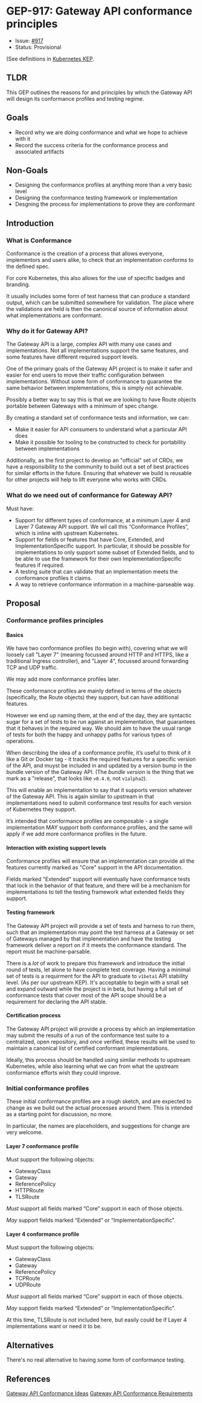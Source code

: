 # GEP-917: Gateway API conformance principles

* Issue: [#917](https://github.com/kubernetes-sigs/gateway-api/issues/917)
* Status: Provisional

(See definitions in [Kubernetes KEP][kep-status].

[kep-status]: https://github.com/kubernetes/enhancements/blob/master/keps/NNNN-kep-template/kep.yaml#L9

## TLDR

This GEP outlines the reasons for and principles by which the Gateway API will
design its conformance profiles and testing regime.

## Goals

- Record why we are doing conformance and what we hope to achieve with it
- Record the success criteria for the conformance process and associated artifacts

## Non-Goals

- Designing the conformance profiles at anything more than a very basic level
- Designing the conformance testing framework or implementation
- Desgning the process for implementations to prove they are conformant

## Introduction

### What is Conformance

Conformance is the creation of a process that allows everyone, implementors and
users alike, to check that an implementation conforms to the defined spec.

For core Kubernetes, this also allows for the use of specific badges and branding.

It usually includes some form of test harness that can produce a standard output,
which can be submitted somewhere for validation. The place where the validations
are held is then the canonical source of information about what implementations
are conformant.

### Why do it for Gateway API?
The Gateway API is a large, complex API with many use cases and implementations.
Not all implementations support the same features, and some features have
different required support levels.

One of the primary goals of the Gateway API project is to make it safer and
easier for end users to move their traffic configuration between implementations.
Without some form of conformance to guarantee the same behavior between
implementations, this is simply not achievable.

Possibly a better way to say this is that we are looking to have Route objects
portable between Gateways with a minimum of spec change.

By creating a standard set of conformance tests and information, we can:
- Make it easier for API consumers to understand what a particular API does
- Make it possible for tooling to be constructed to check for portability
between implementations

Additionally, as the first project to develop an "official" set of CRDs, we have
a responsibility to the community to build out a set of best practices for
similar efforts in the future. Ensuring that whatever we build is reusable for
other projects will help to lift everyone who works with CRDs.

### What do we need out of conformance for Gateway API?
Must have:
- Support for different types of conformance, at a minimum Layer 4 and Layer 7
Gateway API support. We wil call this “Conformance Profiles”, which is
inline with upstream Kubernetes.
- Support for fields or features that have Core, Extended, and
ImplementationSpecific support. In particular, it should be possible for
implementations to only support some subset of Extended fields, and to be able
to use the framework for their own ImplementationSpecific features if required.
- A testing suite that can validate that an implementation meets the conformance
profiles it claims.
- A way to retrieve conformance information in a machine-parseable way.

## Proposal

### Conformance profiles principles

#### Basics
We have two conformance profiles (to begin with), covering what we will loosely
call "Layer 7" (meaning focussed around HTTP and HTTPS, like a traditional
Ingress controller), and "Layer 4", focussed around forwarding TCP and UDP
traffic.

We may add more conformance profiles later.

These conformance profiles are mainly defined in terms of the objects
(specifically, the Route objects) they support, but can have additional features.

However we end up naming them, at the end of the day, they are syntactic sugar
for a set of tests to be run against an implementation, that guarantees that it
behaves in the required way. We should aim to have the usual range of tests for
both the happy and unhappy paths for various types of operations.

When describing the idea of a conformance profile, it’s useful to think of it
like a Git or Docker tag - it tracks the required features for a specific
version of the API, and muyst be included in and updated by a version bump in the
bundle version of the Gateway API. (The _bundle version_ is the thing that we
mark as a "release", that looks like `v0.4.0`, not `v1alpha2`).

This will enable an implementation to say that it supports version whatever of
the Gateway API. This is again similar to upstream in that implementations need
to submit conformance test results for each version of Kubernetes they support.

It’s intended that conformance profiles are composable - a single implementation
MAY support both conformance profiles, and the same will apply if we add more
conformance profiles in the future.

#### Interaction with existing support levels

Conformance profiles will ensure that an implementation can provide all the
features currently marked as "Core" support in the API documentation.

Fields marked "Extended" support will eventually have conformance tests that
lock in the behavior of that feature, and there will be a mechanism for implementations
to tell the testing framework what extended fields they support.

#### Testing framework

The Gateway API project will provide a set of tests and harness to run them, such
that an implementation may point the test harness at a Gateway or set of Gateways
managed by that implenentation and have the testing framework deliver a report
on if it meets the conformance standard. The report must be machine-parsable.

There is a _lot_ of work to prepare this framework and introduce the initial
round of tests, let alone to have complete test coverage. Having a minimal set
of tests is a requirment for the API to graduate to `v1beta1` API stability level.
(As per our upstream KEP). It's acceptable to begin with a small set and expand
outward while the project is in beta, but having a full set of conformance tests
that cover most of the API scope should be a requirement for declaring the API
stable.

#### Certification process

The Gateway API project will provide a process by which an implementation may
submit the results of a run of the conformance test suite to a centralized,
open repository, and once verified, these results will be used to maintain a
canonical list of certified conformant implementations.

Ideally, this process should be handled using similar methods to upstream
Kubernetes, while also learning what we can from what the upstream conformance
efforts wish they could improve.


### Initial conformance profiles

These initial conformance profiles are a rough sketch, and are expected to change
as we build out the actual processes around them. This is intended as a starting
point for discussion, no more.

In particular, the names are placeholders, and suggestions for change are very
welcome.

#### Layer 7 conformance profile

Must support the following objects:
- GatewayClass
- Gateway
- ReferencePolicy
- HTTPRoute
- TLSRoute

*Must* support all fields marked “Core” support in each of those objects.

*May* support fields marked “Extended” or “ImplementationSpecific”.

#### Layer 4 conformance profile

Must support the following objects:
- GatewayClass
- Gateway
- ReferencePolicy
- TCPRoute
- UDPRoute

*Must* support all fields marked “Core” support in each of those objects.

*May* support fields marked “Extended” or “ImplementationSpecific”.

At this time, TLSRoute is *not* included here, but easily could be if Layer 4
implementations want or need it to be.


## Alternatives

There's no real alternative to having some form of conformance testing.


## References

[Gateway API Conformance Ideas](https://docs.google.com/document/d/18iECeKMp1OewSGISskv6Chfmjo9u2U0_iUH0jhPdKOk/edit#)
[Gateway API Conformance Requirements](https://docs.google.com/document/d/1QL-MpIVzqxe32Y2BZ_dYOB8zNsF9c4pnKEIB9ZLt118/edit)

